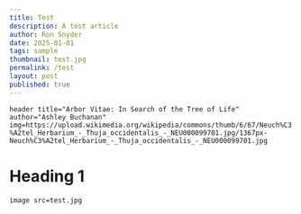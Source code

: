 ```yaml
---
title: Test
description: A test article
author: Ron Snyder
date: 2025-01-01
tags: sample
thumbnail: test.jpg
permalink: /test
layout: post
published: true
---
```


`header title="Arbor Vitae: In Search of the Tree of Life" author="Ashley Buchanan" img=https://upload.wikimedia.org/wikipedia/commons/thumb/6/67/Neuch%C3%A2tel_Herbarium_-_Thuja_occidentalis_-_NEU000099701.jpg/1367px-Neuch%C3%A2tel_Herbarium_-_Thuja_occidentalis_-_NEU000099701.jpg` 


# Heading 1

`image src=test.jpg`